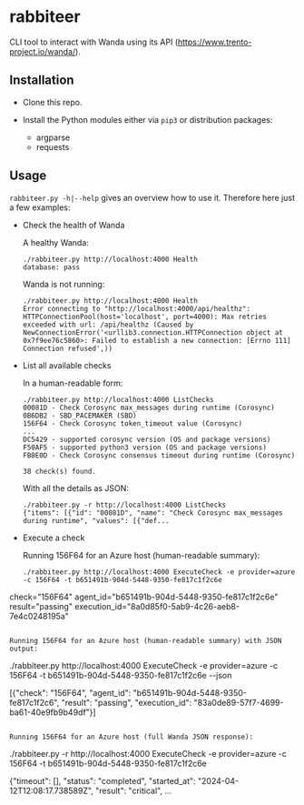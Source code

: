 # rabbiteer

CLI tool to interact with Wanda using its API (https://www.trento-project.io/wanda/).

## Installation

- Clone this repo.

- Install the Python modules either via `pip3` or distribution packages: 
    - argparse
    - requests

## Usage

`rabbiteer.py -h|--help` gives an overview how to use it. Therefore here just a few examples:


- Check the health of Wanda

  A healthy Wanda:  
  ```
  ./rabbiteer.py http://localhost:4000 Health
  database: pass
  ```

  Wanda is not running:     
  ```
  ./rabbiteer.py http://localhost:4000 Health
  Error connecting to "http://localhost:4000/api/healthz": HTTPConnectionPool(host='localhost', port=4000): Max retries exceeded with url: /api/healthz (Caused by NewConnectionError('<urllib3.connection.HTTPConnection object at 0x7f9ee76c5860>: Failed to establish a new connection: [Errno 111] Connection refused',))
  ```

- List all available checks

  In a human-readable form:
  ```
  ./rabbiteer.py http://localhost:4000 ListChecks
  00081D - Check Corosync max_messages during runtime (Corosync)
  0B6DB2 - SBD_PACEMAKER (SBD)
  156F64 - Check Corosync token_timeout value (Corosync)
  ...
  DC5429 - supported corosync version (OS and package versions)
  F50AF5 - supported python3 version (OS and package versions)
  FB0E0D - Check Corosync consensus timeout during runtime (Corosync)

  38 check(s) found.
  ```  

  With all the details as JSON:
  ```
  ./rabbiteer.py -r http://localhost:4000 ListChecks
  {"items": [{"id": "00081D", "name": "Check Corosync max_messages during runtime", "values": [{"def...
  ```

- Execute a check

  Running 156F64 for an Azure host (human-readable summary):
  ```
  ./rabbiteer.py http://localhost:4000 ExecuteCheck -e provider=azure -c 156F64 -t b651491b-904d-5448-9350-fe817c1f2c6e

check="156F64" agent_id="b651491b-904d-5448-9350-fe817c1f2c6e" result="passing" execution_id="8a0d85f0-5ab9-4c26-aeb8-7e4c0248195a"
  ```

  Running 156F64 for an Azure host (human-readable summary) with JSON output:
  ```
  ./rabbiteer.py http://localhost:4000 ExecuteCheck -e provider=azure -c 156F64 -t b651491b-904d-5448-9350-fe817c1f2c6e --json

  [{"check": "156F64", "agent_id": "b651491b-904d-5448-9350-fe817c1f2c6", "result": "passing", "execution_id": "83a0de89-57f7-4699-ba61-40e9fb9b49df"}]
  ```

  Running 156F64 for an Azure host (full Wanda JSON response):
  ```
  ./rabbiteer.py -r http://localhost:4000 ExecuteCheck -e provider=azure -c 156F64 -t b651491b-904d-5448-9350-fe817c1f2c6e

  {"timeout": [], "status": "completed", "started_at": "2024-04-12T12:08:17.738589Z", "result": "critical", ...
  ```

